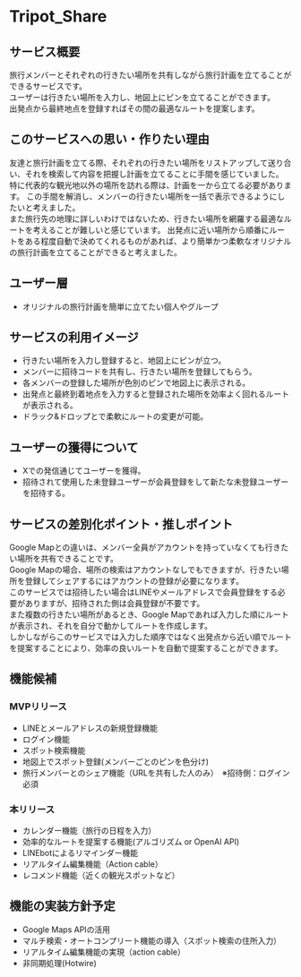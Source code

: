 # Tripot_Share

## サービス概要
旅行メンバーとそれぞれの行きたい場所を共有しながら旅行計画を立てることができるサービスです。<br>
ユーザーは行きたい場所を入力し、地図上にピンを立てることができます。<br>
出発点から最終地点を登録すればその間の最適なルートを提案します。


## このサービスへの思い・作りたい理由
友達と旅行計画を立てる際、それぞれの行きたい場所をリストアップして送り合い、それを検索して内容を把握し計画を立てることに手間を感じていました。
特に代表的な観光地以外の場所を訪れる際は、計画を一から立てる必要があります。
この手間を解消し、メンバーの行きたい場所を一括で表示できるようにしたいと考えました。<br>
また旅行先の地理に詳しいわけではないため、行きたい場所を網羅する最適なルートを考えることが難しいと感じています。
出発点に近い場所から順番にルートをある程度自動で決めてくれるものがあれば、より簡単かつ柔軟なオリジナルの旅行計画を立てることができると考えました。


## ユーザー層
- オリジナルの旅行計画を簡単に立てたい個人やグループ
  

## サービスの利用イメージ
- 行きたい場所を入力し登録すると、地図上にピンが立つ。
- メンバーに招待コードを共有し、行きたい場所を登録してもらう。
- 各メンバーの登録した場所が色別のピンで地図上に表示される。
- 出発点と最終到着地点を入力すると登録された場所を効率よく回れるルートが表示される。
- ドラック&ドロップとで柔軟にルートの変更が可能。
  

## ユーザーの獲得について
- Xでの発信通じてユーザーを獲得。
- 招待されて使用した未登録ユーザーが会員登録をして新たな未登録ユーザーを招待する。


## サービスの差別化ポイント・推しポイント
Google Mapとの違いは、メンバー全員がアカウントを持っていなくても行きたい場所を共有できることです。<br>
Google Mapの場合、場所の検索はアカウントなしでもできますが、行きたい場所を登録してシェアするにはアカウントの登録が必要になります。<br>
このサービスでは招待したい場合はLINEやメールアドレスで会員登録をする必要がありますが、招待された側は会員登録が不要です。<br>
また複数の行きたい場所があるとき、Google Mapであれば入力した順にルートが表示され、それを自分で動かしてルートを作成します。<br>
しかしながらこのサービスでは入力した順序ではなく出発点から近い順でルートを提案することにより、効率の良いルートを自動で提案することができます。


## 機能候補
### MVPリリース
- LINEとメールアドレスの新規登録機能
- ログイン機能
- スポット検索機能
- 地図上でスポット登録(メンバーごとのピンを色分け)　
- 旅行メンバーとのシェア機能（URLを共有した人のみ）　※招待側：ログイン必須

### 本リリース
- カレンダー機能（旅行の日程を入力）
- 効率的なルートを提案する機能(アルゴリズム or OpenAI API)
- LINEbotによるリマインダー機能
- リアルタイム編集機能（Action cable）
- レコメンド機能（近くの観光スポットなど）
  

## 機能の実装方針予定
- Google Maps APIの活用
- マルチ検索・オートコンプリート機能の導入（スポット検索の住所入力）
- リアルタイム編集機能の実現（action cable）
- 非同期処理(Hotwire)

